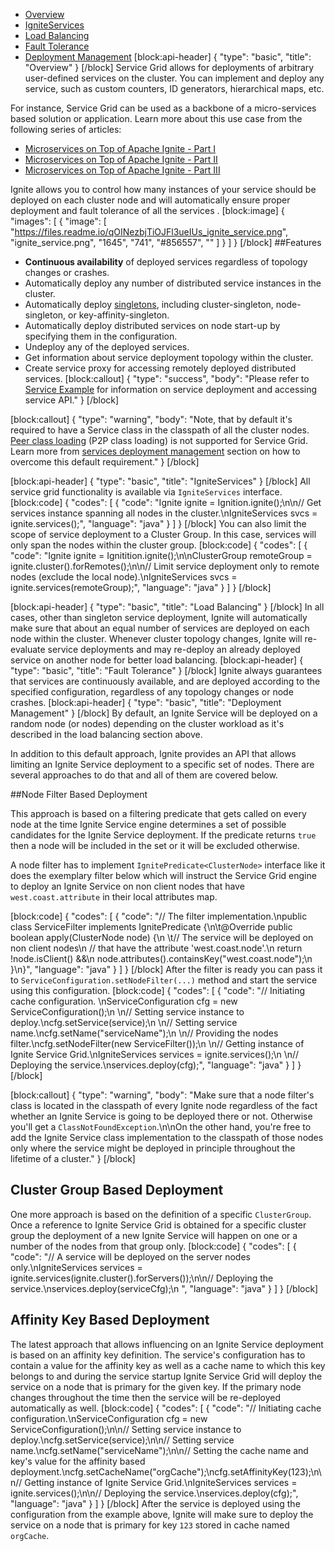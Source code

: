* [Overview](#overview) 
* [IgniteServices](#igniteservices)
* [Load Balancing](#load-balancing)
* [Fault Tolerance](#fault-tolerance)
* [Deployment Management](#deployment-management)
[block:api-header]
{
  "type": "basic",
  "title": "Overview"
}
[/block]
Service Grid allows for deployments of arbitrary user-defined services on the cluster. You can implement and deploy any service, such as custom counters, ID generators, hierarchical maps, etc.

For instance, Service Grid can be used as a backbone of a micro-services based solution or application. Learn more about this use case from the following series of articles:
* [Microservices on Top of Apache Ignite - Part I](https://dzone.com/articles/running-microservices-on-top-of-in-memory-data-gri)
* [Microservices on Top of Apache Ignite - Part II](https://dzone.com/articles/running-microservices-on-top-of-in-memory-data-gri-1)
* [Microservices on Top of Apache Ignite - Part III](https://dzone.com/articles/microservices-on-top-of-an-in-memory-data-grid-par)
 
Ignite allows you to control how many instances of your service should be deployed on each cluster node and will automatically ensure proper deployment and fault tolerance of all the services . 
[block:image]
{
  "images": [
    {
      "image": [
        "https://files.readme.io/qOINezbjTiOJFl3ueIUs_ignite_service.png",
        "ignite_service.png",
        "1645",
        "741",
        "#856557",
        ""
      ]
    }
  ]
}
[/block]
##Features
  * **Continuous availability** of deployed services regardless of topology changes or crashes.
  * Automatically deploy any number of distributed service instances in the cluster.
  * Automatically deploy [singletons](doc:cluster-singletons), including cluster-singleton, node-singleton, or key-affinity-singleton.
  * Automatically deploy distributed services on node start-up by specifying them in the  configuration.
  * Undeploy any of the deployed services.
  * Get information about service deployment topology within the cluster.
  * Create service proxy for accessing remotely deployed distributed services.
[block:callout]
{
  "type": "success",
  "body": "Please refer to [Service Example](doc:service-example) for information on service deployment and accessing service API."
}
[/block]

[block:callout]
{
  "type": "warning",
  "body": "Note, that by default it's required to have a Service class in the classpath of all the cluster nodes. [Peer class loading](doc:zero-deployment) (P2P class loading) is not supported for Service Grid. Learn more from [services deployment management](https://apacheignite.readme.io/docs/service-grid#deployment-management) section on how to overcome this default requirement."
}
[/block]

[block:api-header]
{
  "type": "basic",
  "title": "IgniteServices"
}
[/block]
All service grid functionality is available via `IgniteServices` interface.
[block:code]
{
  "codes": [
    {
      "code": "Ignite ignite = Ignition.ignite();\n\n// Get services instance spanning all nodes in the cluster.\nIgniteServices svcs = ignite.services();",
      "language": "java"
    }
  ]
}
[/block]
You can also limit the scope of service deployment to a Cluster Group. In this case, services will only span the nodes within the cluster group.
[block:code]
{
  "codes": [
    {
      "code": "Ignite ignite = Ignitition.ignite();\n\nClusterGroup remoteGroup = ignite.cluster().forRemotes();\n\n// Limit service deployment only to remote nodes (exclude the local node).\nIgniteServices svcs = ignite.services(remoteGroup);",
      "language": "java"
    }
  ]
}
[/block]

[block:api-header]
{
  "type": "basic",
  "title": "Load Balancing"
}
[/block]
In all cases, other than singleton service deployment, Ignite will automatically make sure that about an equal number of services are deployed on each node within the cluster. Whenever cluster topology changes, Ignite will re-evaluate service deployments and may re-deploy an already deployed service on another node for better load balancing.
[block:api-header]
{
  "type": "basic",
  "title": "Fault Tolerance"
}
[/block]
Ignite always guarantees that services are continuously available, and are deployed according to the specified configuration, regardless of any topology changes or node crashes.
[block:api-header]
{
  "type": "basic",
  "title": "Deployment Management"
}
[/block]
By default, an Ignite Service will be deployed on a random node (or nodes) depending on the cluster workload as it's described in the load balancing section above.

In addition to this default approach, Ignite provides an API that allows limiting an Ignite Service deployment to a specific set of nodes. There are several approaches to do that and all of them are covered below.

##Node Filter Based Deployment

This approach is based on a filtering predicate that gets called on every node at the time Ignite Service engine determines a set of possible candidates for the Ignite Service deployment. If the predicate returns `true` then a node will be included in the set or it will be excluded otherwise.

A node filter has to implement `IgnitePredicate<ClusterNode>` interface like it does the exemplary filter below which will instruct the Service Grid engine to deploy an Ignite Service on non client nodes that have `west.coast.attribute` in their local attributes map.

[block:code]
{
  "codes": [
    {
      "code": "// The filter implementation.\npublic class ServiceFilter implements IgnitePredicate<ClusterNode> {\n\t@Override public boolean apply(ClusterNode node) {\n  \t// The service will be deployed on non client nodes\n    // that have the attribute 'west.coast.node'.\n    return !node.isClient() &&\n    node.attributes().containsKey(\"west.coast.node\");\n  }\n}",
      "language": "java"
    }
  ]
}
[/block]
After the filter is ready you can pass it to `ServiceConfiguration.setNodeFilter(...)` method and start the service using this configuration.
[block:code]
{
  "codes": [
    {
      "code": "// Initiating cache configuration. \nServiceConfiguration cfg = new ServiceConfiguration();\n        \n// Setting service instance to deploy.\ncfg.setService(service);\n        \n// Setting service name.\ncfg.setName(\"serviceName\");\n        \n// Providing the nodes filter.\ncfg.setNodeFilter(new ServiceFilter());\n        \n// Getting instance of Ignite Service Grid.\nIgniteServices services = ignite.services();\n        \n// Deploying the service.\nservices.deploy(cfg);",
      "language": "java"
    }
  ]
}
[/block]

[block:callout]
{
  "type": "warning",
  "body": "Make sure that a node filter's class is located in the classpath of every Ignite node regardless of the fact whether an Ignite Service is going to be deployed there or not. Otherwise you'll get a `ClassNotFoundException`.\n\nOn the other hand, you're free to add the Ignite Service class implementation to the classpath of those nodes only where the service might be deployed in principle throughout the lifetime of a cluster."
}
[/block]
## Cluster Group Based Deployment

One more approach is based on the definition of a specific `ClusterGroup`. Once a reference to Ignite Service Grid is obtained for a specific cluster group the deployment of a new Ignite Service will happen on one or a number of the nodes from that group only.
[block:code]
{
  "codes": [
    {
      "code": "// A service will be deployed on the server nodes only.\nIgniteServices services = ignite.services(ignite.cluster().forServers());\n\n// Deploying the service.\nservices.deploy(serviceCfg);\n            ",
      "language": "java"
    }
  ]
}
[/block]
## Affinity Key Based Deployment

The latest approach that allows influencing on an Ignite Service deployment is based on an affinity key definition. The service's configuration has to contain a value for the affinity key as well as a cache name to which this key belongs to and during the service startup Ignite Service Grid will deploy the service on a node that is primary for the given key. If the primary node changes throughout the time then the service will be re-deployed automatically as well.
[block:code]
{
  "codes": [
    {
      "code": "// Initiating cache configuration.\nServiceConfiguration cfg = new ServiceConfiguration();\n\n// Setting service instance to deploy.\ncfg.setService(service);\n\n// Setting service name.\ncfg.setName(\"serviceName\");\n\n// Setting the cache name and key's value for the affinity based deployment.\ncfg.setCacheName(\"orgCache\");\ncfg.setAffinityKey(123);\n\n// Getting instance of Ignite Service Grid.\nIgniteServices services = ignite.services();\n\n// Deploying the service.\nservices.deploy(cfg);",
      "language": "java"
    }
  ]
}
[/block]
After the service is deployed using the configuration from the example above, Ignite will make sure to deploy the service on a node that is primary for key `123` stored in cache named `orgCache`.